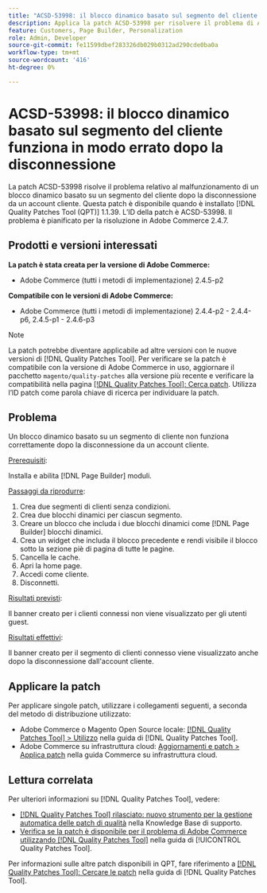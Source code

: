 ```yaml
---
title: "ACSD-53998: il blocco dinamico basato sul segmento del cliente funziona in modo errato dopo la disconnessione"
description: Applica la patch ACSD-53998 per risolvere il problema di Adobe Commerce, in cui un blocco dinamico basato su un segmento del cliente non funziona correttamente dopo la disconnessione da un account del cliente.
feature: Customers, Page Builder, Personalization
role: Admin, Developer
source-git-commit: fe11599dbef283326db029b0312ad290cde0ba0a
workflow-type: tm+mt
source-wordcount: '416'
ht-degree: 0%

---
```


# ACSD-53998: il blocco dinamico basato sul segmento del cliente funziona in modo errato dopo la disconnessione

La patch ACSD-53998 risolve il problema relativo al malfunzionamento di un blocco dinamico basato su un segmento del cliente dopo la disconnessione da un account cliente. Questa patch è disponibile quando è installato [!DNL Quality Patches Tool (QPT)] 1.1.39. L’ID della patch è ACSD-53998. Il problema è pianificato per la risoluzione in Adobe Commerce 2.4.7.

## Prodotti e versioni interessati

**La patch è stata creata per la versione di Adobe Commerce:**

* Adobe Commerce (tutti i metodi di implementazione) 2.4.5-p2

**Compatibile con le versioni di Adobe Commerce:**

* Adobe Commerce (tutti i metodi di implementazione) 2.4.4-p2 - 2.4.4-p6, 2.4.5-p1 - 2.4.6-p3

>[!NOTE]
>
>La patch potrebbe diventare applicabile ad altre versioni con le nuove versioni di [!DNL Quality Patches Tool]. Per verificare se la patch è compatibile con la versione di Adobe Commerce in uso, aggiornare il pacchetto `magento/quality-patches` alla versione più recente e verificare la compatibilità nella pagina [[!DNL Quality Patches Tool]: Cerca patch](https://experienceleague.adobe.com/tools/commerce-quality-patches/index.html). Utilizza l’ID patch come parola chiave di ricerca per individuare la patch.

## Problema

Un blocco dinamico basato su un segmento di cliente non funziona correttamente dopo la disconnessione da un account cliente.

<u>Prerequisiti</u>:

Installa e abilita [!DNL Page Builder] moduli.

<u>Passaggi da riprodurre</u>:

1. Crea due segmenti di clienti senza condizioni.
1. Crea due blocchi dinamici per ciascun segmento.
1. Creare un blocco che includa i due blocchi dinamici come [!DNL Page Builder] blocchi dinamici.
1. Crea un widget che includa il blocco precedente e rendi visibile il blocco sotto la sezione piè di pagina di tutte le pagine.
1. Cancella le cache.
1. Apri la home page.
1. Accedi come cliente.
1. Disconnetti.

<u>Risultati previsti</u>:

Il banner creato per i clienti connessi non viene visualizzato per gli utenti guest.

<u>Risultati effettivi</u>:

Il banner creato per il segmento di clienti connesso viene visualizzato anche dopo la disconnessione dall&#39;account cliente.

## Applicare la patch

Per applicare singole patch, utilizzare i collegamenti seguenti, a seconda del metodo di distribuzione utilizzato:

* Adobe Commerce o Magento Open Source locale: [[!DNL Quality Patches Tool] > Utilizzo](/help/tools/quality-patches-tool/usage.md) nella guida di [!DNL Quality Patches Tool].
* Adobe Commerce su infrastruttura cloud: [Aggiornamenti e patch > Applica patch](https://experienceleague.adobe.com/docs/commerce-cloud-service/user-guide/develop/upgrade/apply-patches.html) nella guida Commerce su infrastruttura cloud.

## Lettura correlata

Per ulteriori informazioni su [!DNL Quality Patches Tool], vedere:

* [[!DNL Quality Patches Tool] rilasciato: nuovo strumento per la gestione automatica delle patch di qualità](https://experienceleague.adobe.com/en/docs/commerce-knowledge-base/kb/announcements/commerce-announcements/magento-quality-patches-released-new-tool-to-self-serve-quality-patches) nella Knowledge Base di supporto.
* [Verifica se la patch è disponibile per il problema di Adobe Commerce utilizzando  [!DNL Quality Patches Tool]](/help/tools/quality-patches-tool/patches-available-in-qpt/check-patch-for-magento-issue-with-magento-quality-patches.md) nella guida di [!UICONTROL Quality Patches Tool].


Per informazioni sulle altre patch disponibili in QPT, fare riferimento a [[!DNL Quality Patches Tool]: Cercare le patch](https://experienceleague.adobe.com/tools/commerce-quality-patches/index.html) nella guida di [!DNL Quality Patches Tool].
